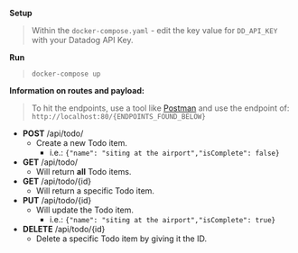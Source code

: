 **Setup**
> Within the `docker-compose.yaml` - edit the key value for `DD_API_KEY` with your Datadog API Key. 

**Run**
> `docker-compose up` 

**Information on routes and payload:**
> To hit the endpoints, use a tool like [Postman](https://www.getpostman.com/apps) and use the endpoint of: `http://localhost:80/{ENDPOINTS_FOUND_BELOW}`

- **POST** /api/todo/
    - Create a new Todo item.
        - i.e.: ```{"name": "siting at the airport","isComplete": false}```
- **GET** /api/todo/
   - Will return **all** Todo items.
- **GET** /api/todo/{id}
    - Will return a specific Todo item.
- **PUT** /api/todo/{id}
    - Will update the Todo item.
        - i.e.: ```{"name": "siting at the airport","isComplete": true}```
- **DELETE** /api/todo/{id}
    - Delete a specific Todo item by giving it the ID.


